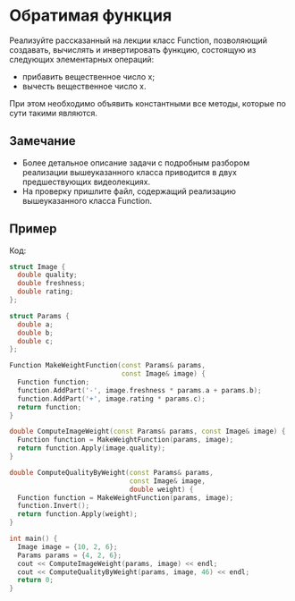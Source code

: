 # Обратимая функция

Реализуйте рассказанный на лекции класс Function, позволяющий создавать, вычислять и инвертировать функцию, состоящую из следующих элементарных операций:

* прибавить вещественное число x;
* вычесть вещественное число x.

При этом необходимо объявить константными все методы, которые по сути такими являются.

## Замечание

* Более детальное описание задачи с подробным разбором реализации вышеуказанного класса приводится в двух предшествующих видеолекциях.
* На проверку пришлите файл, содержащий реализацию вышеуказанного класса Function.

## Пример

Код:

```C++
struct Image {
  double quality;
  double freshness;
  double rating;
};

struct Params {
  double a;
  double b;
  double c;
};

Function MakeWeightFunction(const Params& params,
                            const Image& image) {
  Function function;
  function.AddPart('-', image.freshness * params.a + params.b);
  function.AddPart('+', image.rating * params.c);
  return function;
}

double ComputeImageWeight(const Params& params, const Image& image) {
  Function function = MakeWeightFunction(params, image);
  return function.Apply(image.quality);
}

double ComputeQualityByWeight(const Params& params,
                              const Image& image,
                              double weight) {
  Function function = MakeWeightFunction(params, image);
  function.Invert();
  return function.Apply(weight);
}

int main() {
  Image image = {10, 2, 6};
  Params params = {4, 2, 6};
  cout << ComputeImageWeight(params, image) << endl;
  cout << ComputeQualityByWeight(params, image, 46) << endl;
  return 0;
}
```

